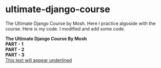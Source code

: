 # ultimate-django-course
The Ultimate Django Course by Mosh. Here I practice algoside with the course. Here is my code. I modified and add some code.

**The Ultimate Django Course By Mosh** <br />
**PART - 1** <br />
**PART - 2** <br />
**PART - 3** <br />
<u>This text will appear underlined</u>



